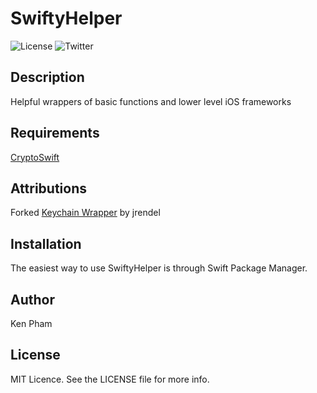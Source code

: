 # SwiftyHelper

![License](https://img.shields.io/github/license/pheztech/SwiftyHelper?style=flat-square)
![Twitter](https://img.shields.io/twitter/follow/lilboipham?style=flat-square)

## Description

Helpful wrappers of basic functions and lower level iOS frameworks

## Requirements

[CryptoSwift](https://github.com/krzyzanowskim/CryptoSwift)

## Attributions

Forked [Keychain Wrapper](https://github.com/jrendel/SwiftKeychainWrapper) by jrendel

## Installation

The easiest way to use SwiftyHelper is through Swift Package Manager.

## Author

Ken Pham

## License

MIT Licence. See the LICENSE file for more info.
